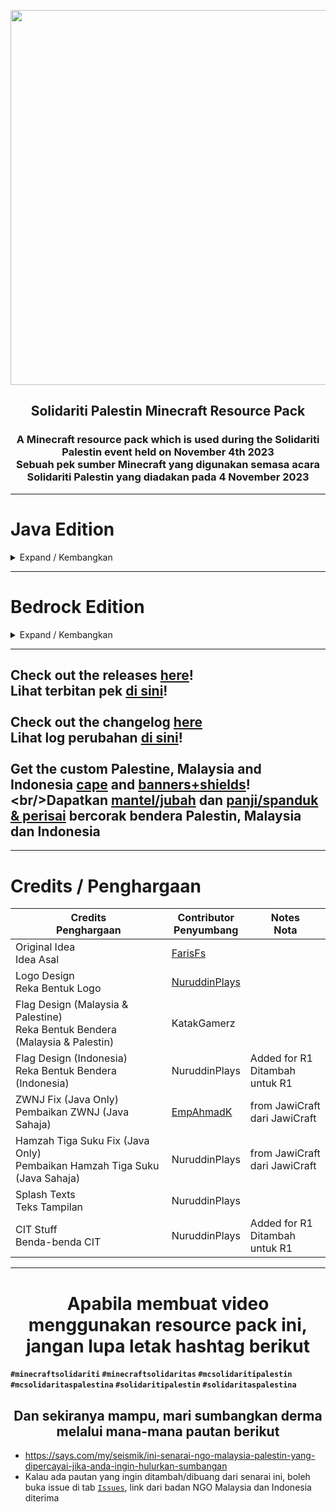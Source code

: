 <p align="center">
<img src="https://imgur.com/gGu48KP.png"  
        width="600" 
        style="display: block; margin: 0 auto" />
</p>
<h2 align="center"> Solidariti Palestin Minecraft Resource Pack</h2>
<h3 align="center">A Minecraft resource pack which is used during the Solidariti Palestin event held on November 4th 2023<br/>Sebuah pek sumber Minecraft yang digunakan semasa acara Solidariti Palestin yang diadakan pada 4 November 2023</h3>

---

# Java Edition

<details>
<summary>Expand / Kembangkan</summary>
        
## Supported Versions / Versi Disokong
### We recommends the following versions: 1.20.1 & 1.21.1 with mods that adds support for the Custom Item Texture (CIT) feature<br>Kami amat menyarankan versi-versi berikut: 1.20.1 & 1.21.1 dengan mod yang menambah sokongan ciri Custom Item Textures (CIT)
| CIT Methods<br>Kaedah CIT | Additional Requisites<br>Keperluan Tambahan | 1.20.1 | 1.21.1 | 1.21.5+ |
| --- | --- | :---: | :---: | :---: |
| [OptiFine](https://optifine.net/home) | If using with Fabric, also use [OptiFabric](https://optifabric.com)\*<br/>Jika digunakan dengan Fabric, tambahkan OptiFabric\* | ✔️ | ✔️ | **?**
| [CIT Resewn (Fabric)](https://modrinth.com/mod/cit-resewn)** | - | ✔️ | ✔️ | ❌ |
| [CIT Resewn (Forge)](https://modrinth.com/mod/citreforged)** | - | ✔️ | ❌ | ❌ |
| CIT Resewn (NeoForge)** | [Fabric CIT Resewn](https://modrinth.com/mod/cit-resewn), [CITResewnNeoPatcher](https://modrinth.com/mod/cit-resewn-neopatcher),<br/>[Sinytra Connector](https://modrinth.com/mod/connector), [Forgified Fabric API](https://modrinth.com/mod/forgified-fabric-api) | ❌ | ✔️ | ❌ |
| [Chime](https://modrinth.com/mod/chime) | - | ✔️ | ❌ | ❌ |
| Vanilla | No CIT mods required, the custom cape renames are not supported however<br>Tidak memerlukan sebarang mod CIT, namun mantel/jubah tersuai tidak disokong | ❌ | ❌ | ✔️ |

\* not recommended, use [Fabulously Optimized](https://download.fo) or [Forgeulously Optimized](https://modrinth.com/modpack/forgeulously-optimized) instead<br>tidak disyorkan, sila gunakan **Fabulously Optimized** atau **Forgeulously Optimized**<br/>
\** are already included in either of the modpacks mentioned above<br>sudah disertakan di dalam modpack-modpack yang tertera di atas

<img alt="cit" height="56" src="https://cdn.jsdelivr.net/npm/@intergrav/devins-badges@3/assets/cozy/requires/cit_vector.svg">

## Item Catalogue | Katalog Item
<details>
<summary>Expand / Kembangkan</summary>

| Valid Item<br/>Item Sah | Name (English)<br/>Nama (Bhs. Inggeris) | Name (Malay)<br/>Nama (Bhs. Melayu) | Name (Indonesian)<br/>Nama (Bhs. Indonesia) | Icon<br/>Ikon  | In-game Display<br/>Paparan Dalam Permainan | Note<br/>Nota | 
| :---: | :---: | :---: | :---: | :---: | :---: | :---: | 
| Stick | Palestine Flag | Bendera Palestin | Bendera Palestina | <img src="https://github.com/NuruddinPlays/Solidariti-Palestin-MCRP/assets/77572972/63811340-8c7c-4749-99a3-8e5d43a96913" width="64"> | <img src="https://github.com/NuruddinPlays/Solidariti-Palestin-MCRP/assets/77572972/b3ff9164-6de7-4d37-9f33-e399aefe80fa" width="64"> |  |
| Stick | Malaysia Flag | Bendera Malaysia | <- Sama | <img src="https://github.com/NuruddinPlays/Solidariti-Palestin-MCRP/assets/77572972/6f91c008-9cae-4322-b4d9-6e267f95b4b7" width="64"> | <img src="https://github.com/NuruddinPlays/Solidariti-Palestin-MCRP/assets/77572972/d2ced4c2-d249-4bb2-9809-188214ffed09" width="64"> |  |
| Stick | Indonesia Flag | Bendera Indonesia | <- Sama | <img src="https://github.com/NuruddinPlays/Solidariti-Palestin-MCRP/assets/77572972/41f8c576-0d51-4618-9933-8d3a67f4e0b6" width="64"> | <img src="https://github.com/NuruddinPlays/Solidariti-Palestin-MCRP/assets/77572972/2820cfd3-160e-4b5b-aeca-76328b5555fc" width="64"> |  |
| Iron Chestplate | Malaysia x Palestine Cape | Mantel Malaysia x Palestin | Jubah Malaysia x Palestina | <img src="https://github.com/NuruddinPlays/Solidariti-Palestin-MCRP/assets/77572972/e42d06a6-a54d-409f-8855-f6354158409d" width="64"> | <img src="https://github.com/NuruddinPlays/Solidariti-Palestin-MCRP/assets/77572972/1ab15eab-c92f-4b5d-86af-e46bab17307f" width="64"> | ¹² |
| Iron Chestplate | Indonesia x Palestine Cape | Mantel Indonesia x Palestin | Jubah Indonesia x Palestina | <img src="https://github.com/NuruddinPlays/Solidariti-Palestin-MCRP/assets/77572972/42edff13-9696-42e5-96f5-1a56492f91f1" width="64"> | <img src="https://github.com/NuruddinPlays/Solidariti-Palestin-MCRP/assets/77572972/515bf9a4-315a-440a-991d-76f43afec0ad" width="64"> | ¹² |

Notes/Nota<br/>
¹ = If you're planning on using this version of the cape, disable Capes via Options > Skin Customizations<br/>¹ = Jika kamu berancang untuk menggunakan versi cape ini, disable Capes/Mantel melalui Tetapan > Pengubahsuaian Kekulit<br>
² = Not available in versions 1.21.5+ using the "Vanilla" method<br/>² = Tidak tersedia untuk versi 1.21.5+ menggunakan kaedah "Vanilla"

<br>
</details>

<br>
</details>

---

# Bedrock Edition

<details>
<summary>Expand / Kembangkan</summary>
        
## Latest Bedrock versions are supported<br/>Versi Bedrock terkini disokong

## Item Catalogue | Katalog Item
| Item Name²<br/>Nama Item² | Replaces<br/>Menggantikan | Item Icon<br/>Ikon Item | In-game Display<br/>Paparan Dalam Permainan | Notes<br/>Nota |
| :---: | :---: | :---: | :---: | :---: |
| Palestine Flag<br/>Bendera Palestin<br>Bendera Palestina | Diamond Sword<br/>Pedang Berlian | <img src="https://github.com/NuruddinPlays/Solidariti-Palestin-MCRP/assets/77572972/63811340-8c7c-4749-99a3-8e5d43a96913" width="64"> | <img src="https://github.com/NuruddinPlays/Solidariti-Palestin-MCRP/assets/77572972/b3ff9164-6de7-4d37-9f33-e399aefe80fa" width="64"> |  |
| Malaysia Flag<br/>Bendera Malaysia | Iron Sword<br/>Pedang Besi | <img src="https://github.com/NuruddinPlays/Solidariti-Palestin-MCRP/assets/77572972/6f91c008-9cae-4322-b4d9-6e267f95b4b7" width="64"> | <img src="https://github.com/NuruddinPlays/Solidariti-Palestin-MCRP/assets/77572972/d2ced4c2-d249-4bb2-9809-188214ffed09" width="64"> |  |
| Indonesia Flag<br/>Bendera Indonesia | Golden Sword<br/>Pedang Emas | <img src="https://github.com/NuruddinPlays/Solidariti-Palestin-MCRP/assets/77572972/41f8c576-0d51-4618-9933-8d3a67f4e0b6" width="64"> | <img src="https://github.com/NuruddinPlays/Solidariti-Palestin-MCRP/assets/77572972/2820cfd3-160e-4b5b-aeca-76328b5555fc" width="64"> |  |
| Malaysia x Palestine Cape<br/>Mantel Malaysia x Palestin<br>Jubah Malaysia x Palestina | Iron Chestplate\*<br/>Zirah/Pelat Dada Besi\* | <img src="https://github.com/NuruddinPlays/Solidariti-Palestin-MCRP/assets/77572972/e42d06a6-a54d-409f-8855-f6354158409d" width="64"> | <img src="https://github.com/NuruddinPlays/Solidariti-Palestin-MCRP/assets/77572972/1ab15eab-c92f-4b5d-86af-e46bab17307f" width="64"> | ¹ |
| Indonesia x Palestine Cape<br>Mantel Indonesia x Palestin<br>Jubah Indonesia x Palestina | Golden Chestplate\*<br/>Zirah/Pelat Dada Emas\* | <img src="https://github.com/NuruddinPlays/Solidariti-Palestin-MCRP/assets/77572972/42edff13-9696-42e5-96f5-1a56492f91f1" width="64"> | <img src="https://github.com/NuruddinPlays/Solidariti-Palestin-MCRP/assets/77572972/515bf9a4-315a-440a-991d-76f43afec0ad" width="64"> | ¹ |

Notes/Nota<br/>
\* = All other iron/gold armor pieces are now invisible on the player <br> Semua kepingan zirah besi/emas yang lain kini menjadi halimunan
¹ = If you're planning on using this version of the cape, disable Capes via the Character Creator<br/>¹ = Jika kamu berancang untuk menggunakan versi cape ini, disable Capes/Mantel melalui Character Creator<br/>
² = The displayed name depends on the language you select in the pack selection window<br>Nama yang dipaparkan bergantung kepada bahasa yang dipilih di dalam tetingkap pilihan pek<br/>
<img src="https://github.com/user-attachments/assets/9c9221a1-c332-445c-88e0-8f008d4a8349" width="720">

<br>
</details>

---

## Check out the releases [here](https://github.com/NuruddinPlays/Solidariti-Palestin-MCRP/releases)!<br/>Lihat terbitan pek [di sini](https://github.com/NuruddinPlays/Solidariti-Palestin-MCRP/releases)!<br/><br/>Check out the changelog [here](https://github.com/NuruddinPlays/Solidariti-Palestin-MCRP/wiki/Changelog)<br/>Lihat log perubahan [di sini](https://github.com/NuruddinPlays/Solidariti-Palestin-MCRP/wiki/Changelog)!<br/><br/>Get the custom Palestine, Malaysia and Indonesia [cape](https://github.com/NuruddinPlays/Solidariti-Palestin-MCRP/wiki/Custom-Capes!) and [banners+shields](https://github.com/NuruddinPlays/Solidariti-Palestin-MCRP/wiki/Custom-Shields!)!<br/>Dapatkan [mantel/jubah](https://github.com/NuruddinPlays/Solidariti-Palestin-MCRP/wiki/Custom-Capes!) dan [panji/spanduk & perisai](https://github.com/NuruddinPlays/Solidariti-Palestin-MCRP/wiki/Custom-Shields!) bercorak bendera Palestin, Malaysia dan Indonesia

---

# Credits / Penghargaan
| Credits<br />Penghargaan | Contributor<br />Penyumbang | Notes<br />Nota |
| --- | --- | --- |
| Original Idea <br />Idea Asal| [FarisFs](https://www.youtube.com/c/FarisFs/) |  |
| Logo Design<br />Reka Bentuk Logo | [NuruddinPlays](https://bit.ly/NuruddinPlays) |  |
| Flag Design (Malaysia & Palestine)<br />Reka Bentuk Bendera (Malaysia & Palestin) | KatakGamerz |  |
| Flag Design (Indonesia) <br />Reka Bentuk Bendera (Indonesia) | NuruddinPlays | Added for R1<br />Ditambah untuk R1 |
| ZWNJ Fix (Java Only)<br />Pembaikan ZWNJ (Java Sahaja) | [EmpAhmadK](https://x.com/ahmadalikarim12) | from JawiCraft<br />dari JawiCraft |
| Hamzah Tiga Suku Fix (Java Only)<br />Pembaikan Hamzah Tiga Suku (Java Sahaja) | NuruddinPlays | from JawiCraft<br />dari JawiCraft |
| Splash Texts<br />Teks Tampilan | NuruddinPlays |  |
| CIT Stuff<br />Benda-benda CIT | NuruddinPlays | Added for R1<br />Ditambah untuk R1 |

---

<h1 align="center"> Apabila membuat video menggunakan resource pack ini, jangan lupa letak hashtag berikut</h1>

**`#minecraftsolidariti` `#minecraftsolidaritas` `#mcsolidaritipalestin` `#mcsolidaritaspalestina` `#solidaritipalestin` `#solidaritaspalestina`**

<h2 align="center"> Dan sekiranya mampu, mari sumbangkan derma melalui mana-mana pautan berikut</h2>

- https://says.com/my/seismik/ini-senarai-ngo-malaysia-palestin-yang-dipercayai-jika-anda-ingin-hulurkan-sumbangan
- Kalau ada pautan yang ingin ditambah/dibuang dari senarai ini, boleh buka issue di tab [`Issues`](https://github.com/NuruddinPlays/Solidariti-Palestin-MCRP/issues), link dari badan NGO Malaysia dan Indonesia diterima
